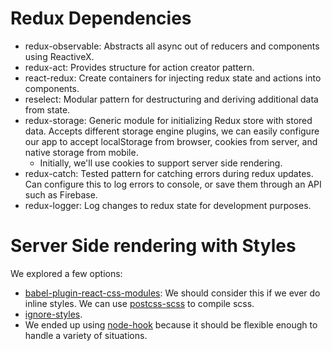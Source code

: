 # Redux Dependencies

* redux-observable: Abstracts all async out of reducers and components using ReactiveX.
* redux-act: Provides structure for action creator pattern.
* react-redux: Create containers for injecting redux state and actions into components.
* reselect: Modular pattern for destructuring and deriving additional data from state.
* redux-storage: Generic module for initializing Redux store with stored data. Accepts different storage engine plugins, we can easily configure our app to accept localStorage from browser, cookies from server, and native storage from mobile.
  * Initially, we'll use cookies to support server side rendering.
* redux-catch: Tested pattern for catching errors during redux updates. Can configure this to log errors to console, or save them through an API such as Firebase.
* redux-logger: Log changes to redux state for development purposes.

# Server Side rendering with Styles

We explored a few options:

* [babel-plugin-react-css-modules](https://www.npmjs.com/package/babel-plugin-react-css-modules): We should consider this if we ever do inline styles. We can use [postcss-scss](https://www.npmjs.com/package/postcss-scss) to compile scss.
* [ignore-styles](https://www.npmjs.com/package/ignore-styles).
* We ended up using [node-hook](https://www.npmjs.com/package/node-hook) because it should be flexible enough to handle a variety of situations.

